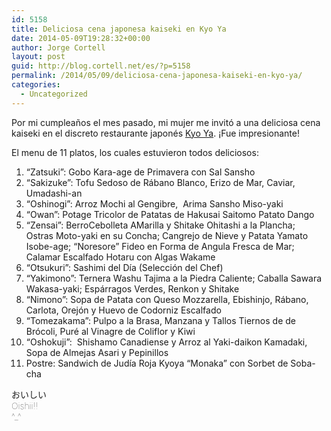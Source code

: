 ```yaml
---
id: 5158
title: Deliciosa cena japonesa kaiseki en Kyo Ya
date: 2014-05-09T19:28:32+00:00
author: Jorge Cortell
layout: post
guid: http://blog.cortell.net/es/?p=5158
permalink: /2014/05/09/deliciosa-cena-japonesa-kaiseki-en-kyo-ya/
categories:
  - Uncategorized
---
```

Por mi cumpleaños el mes pasado, mi mujer me invitó a una deliciosa cena kaiseki en el discreto restaurante japonés <a title="New York Times review of Kyo Ya" href="http://www.nytimes.com/restaurants/1194723845594/kyo-ya/details.html" target="_blank">Kyo Ya</a>. ¡Fue impresionante!

El menu de 11 platos, los cuales estuvieron todos deliciosos:

  1. &#8220;Zatsuki&#8221;: Gobo Kara-age de Primavera con Sal Sansho
  2. &#8220;Sakizuke&#8221;: Tofu Sedoso de Rábano Blanco, Erizo de Mar, Caviar, Umadashi-an
  3. &#8220;Oshinogi&#8221;: Arroz Mochi al Gengibre,  Arima Sansho Miso-yaki
  4. &#8220;Owan&#8221;: Potage Tricolor de Patatas de Hakusai Saitomo Patato Dango
  5. &#8220;Zensai&#8221;: BerroCebolleta AMarilla y Shitake Ohitashi a la Plancha; Ostras Moto-yaki en su Concha; Cangrejo de Nieve y Patata Yamato Isobe-age; &#8220;Noresore&#8221; Fideo en Forma de Angula Fresca de Mar; Calamar Escalfado Hotaru con Algas Wakame
  6. &#8220;Otsukuri&#8221;: Sashimi del Día (Selección del Chef)
  7. &#8220;Yakimono&#8221;: Ternera Washu Tajima a la Piedra Caliente; Caballa Sawara Wakasa-yaki; Espárragos Verdes, Renkon y Shitake
  8. &#8220;Nimono&#8221;: Sopa de Patata con Queso Mozzarella, Ebishinjo, Rábano, Carlota, Orejón y Huevo de Codorniz Escalfado
  9. &#8220;Tomezakama&#8221;: Pulpo a la Brasa, Manzana y Tallos Tiernos de de Brócoli, Puré al Vinagre de Coliflor y Kiwi
 10. &#8220;Oshokuji&#8221;:  Shishamo Canadiense y Arroz al Yaki-daikon Kamadaki, Sopa de Almejas Asari y Pepinillos
 11. Postre: Sandwich de Judía Roja Kyoya &#8220;Monaka&#8221; con Sorbet de Soba-cha

<div class="vk_ans vk_bk" style="font-weight: lighter !important; color: #212121;">
  おいしい
</div>

<div class="vk_bk vk_sh trlit" style="font-weight: lighter !important; color: #212121;">
  Oishii!!
</div>

<div class="vk_bk vk_sh trlit" style="font-weight: lighter !important; color: #212121;">
  ^_^
</div>